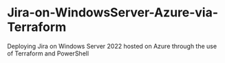 # Jira-on-WindowsServer-Azure-via-Terraform
Deploying Jira on Windows Server 2022 hosted on Azure through the use of Terraform and PowerShell
